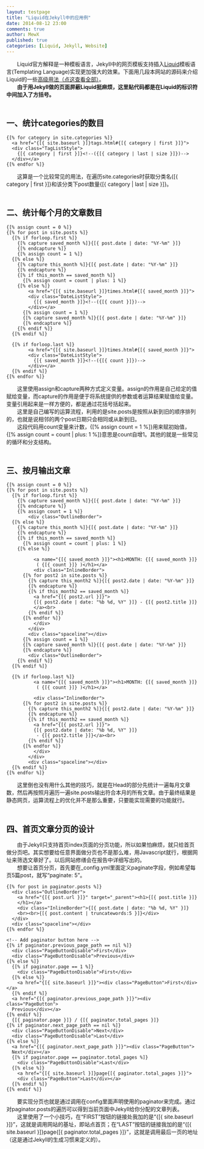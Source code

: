 ```yaml
---
layout: testpage
title: "Liquid在Jekyll中的应用例"
date: 2014-08-12 23:00
comments: true
author: MewX
published: true
categories: [Liquid, Jekyll, Website]
---
```


　　Liquid官方解释是一种模板语言，Jekyll中的网页模板支持插入[Liquid](http://docs.shopify.com/themes/liquid-documentation/basics/)模板语言(Templating Language)实现更加强大的效果。下面用几段本网站的源码来介绍Liquid的一些[高级用法（点这查看全部）](https://github.com/Shopify/liquid/wiki/Liquid-for-Designers)。  
　　**由于用Jekyll做的页面屏蔽Liquid挺麻烦，这里贴代码都是在Liquid的标识符中间加入了方括号。**  
　　  

## 一、统计categories的数目  

<?prettify lang=html?>
    {[% for category in site.categories %]}
      <a href="{[{ site.baseurl }]}tags.html#{[{ category | first }]}">
      <div class="TagListStyle">
        {[{ category | first }]}<!--({[{ category | last | size }]})-->
      </div></a>
    {[% endfor %]}

　　这算是一个比较常见的用法，在遍历site.categories时获取分类名{[{ category | first }]}和该分类下post数量{[{ category | last | size }]}。  
　　  

## 二、统计每个月的文章数目  

<?prettify lang=html?>
    {[% assign count = 0 %]}
    {[% for post in site.posts %]}
      {[% if forloop.first %]}
        {[% capture saved_month %]}{[{ post.date | date: "%Y-%m" }]}
        {[% endcapture %]}
        {[% assign count = 1 %]}
      {[% else %]}
        {[% capture this_month %]}{[{ post.date | date: "%Y-%m" }]}
        {[% endcapture %]}
        {[% if this_month == saved_month %]}
          {[% assign count = count | plus: 1 %]}
        {[% else %]}
            <a href="{[{ site.baseurl }]}times.html#{[{ saved_month }]}">
            <div class="DateListStyle">
              {[{ saved_month }]}<!--({[{ count }]})-->
            </div></a>
          {[% assign count = 1 %]}
          {[% capture saved_month %]}{[{ post.date | date: "%Y-%m" }]}
          {[% endcapture %]}
        {[% endif %]}
      {[% endif %]}
      
      {[% if forloop.last %]}
            <a href="{[{ site.baseurl }]}times.html#{[{ saved_month }]}">
            <div class="DateListStyle">
              {[{ saved_month }]}<!--({[{ count }]})-->
            </div></a>
      {[% endif %]}
    {[% endfor %]}

　　这里使用assign和capture两种方式定义变量。assign的作用是自己给定的值赋给变量，而capture的作用是便于将系统提供的参数或者运算结果赋值给变量。变量引用起来是一样方便的，都是通过花括号括起来。  
　　这里是自己编写的运算流程，利用的是site.posts是按照从新到旧的顺序排列的，也就是说相邻的两个post日期只会相同或从新到旧。  
　　这段代码用count变量来计数，{[% assign count = 1 %]}用来赋初始值，{[% assign count = count | plus: 1 %]}意思是count自增1。其他的就是一些常见的循环和分支结构。  
　　  

## 三、按月输出文章  

<?prettify lang=html?>
    {[% assign count = 0 %]}
    {[% for post in site.posts %]}
      {[% if forloop.first %]}
        {[% capture saved_month %]}{[{ post.date | date: "%Y-%m" }]}
        {[% endcapture %]}
        {[% assign count = 1 %]}
            <div class="OutlineBorder">
      {[% else %]}
        {[% capture this_month %]}{[{ post.date | date: "%Y-%m" }]}
        {[% endcapture %]}
        {[% if this_month == saved_month %]}
          {[% assign count = count | plus: 1 %]}
        {[% else %]}
            
              <a name="{[{ saved_month }]}"><h1>MONTH: {[{ saved_month }]}
               ( {[{ count }]} )</h1></a>
              <div class="InlineBorder">
          {[% for post2 in site.posts %]}
            {[% capture this_month2 %]}{[{ post2.date | date: "%Y-%m" }]}
            {[% endcapture %]}
            {[% if this_month2 == saved_month %]}
              <a href="{[{ post2.url }]}">
              {[{ post2.date | date: "%b %d, %Y" }]} - {[{ post2.title }]}
              </a><br>
            {[% endif %]}
          {[% endfor %]}
              </div>
            </div>
            <div class="spaceline"></div>
          {[% assign count = 1 %]}
          {[% capture saved_month %]}{[{ post.date | date: "%Y-%m" }]}
          {[% endcapture %]}
            <div class="OutlineBorder">
        {[% endif %]}
      {[% endif %]}
      
      {[% if forloop.last %]}
              <a name="{[{ saved_month }]}"><h1>MONTH: {[{ saved_month }]}
               ( {[{ count }]} )</h1></a>
            
              <div class="InlineBorder">
          {[% for post2 in site.posts %]}
            {[% capture this_month2 %]}{[{ post2.date | date: "%Y-%m" }]}
            {[% endcapture %]}
            {[% if this_month2 == saved_month %]}
              <a href="{[{ post2.url }]}">
              {[{ post2.date | date: "%b %d, %Y" }]}
               - {[{ post2.title }]}</a><br>
            {[% endif %]}
          {[% endfor %]}
              </div>
            </div>
            <div class="spaceline"></div>
      {[% endif %]}
    {[% endfor %]}

　　这里倒也没有用什么其他的技巧，就是在Head的部分先统计一遍每月文章数，然后再按照月遍历一遍site.posts输出符合本月的所有文章。由于最终结果是静态网页，运算流程上的优化并不是那么重要，只要能实现需要的功能就行。  
　　  

## 四、首页文章分页的设计  

　　由于Jekyll只支持首页index页面的分页功能，所以如果怕麻烦，就只给首页做分页吧。其实想要给任意界面做分页也不是那么难，用Javascript就行，根据网址来筛选文章好了。以后网站修缮会在报告中详细写出的。  
　　想要让首页分页，首先要在_config.yml里面定义paginate字段，例如希望每页5篇post，就写“paginate: 5”。  

<?prettify lang=html?>
    {[% for post in paginator.posts %]}
      <div class="OutlineBorder">
        <a href="{[{ post.url }]}" target="_parent"><h1>{[{ post.title }]}
        </h1></a>
        <div class="InlineBorder">{[{ post.date | date: "%b %d, %Y" }]}
        <br><br>{[{ post.content | truncatewords:5 }]}</div>
      </div>
      <div class="spaceline"></div>
    {[% endfor %]}
          
    <!-- Add paginator button here -->
    {[% if paginator.previous_page_path == nil %]}
      <div class="PageButtonDisable">First</div>
      <div class="PageButtonDisable">Previous</div>
    {[% else %]}
      {[% if paginator.page == 1 %]}
        <div class="PageButtonDisable">First</div>
      {[% else %]}
        <a href="{[{ site.baseurl }]}"><div class="PageButton">First</div></a>
      {[% endif %]}
      <a href="{[{ paginator.previous_page_path }]}"><div class="PageButton">
      Previous</div></a>
    {[% endif %]}
      {[{ paginator.page }]} / {[{ paginator.total_pages }]}
    {[% if paginator.next_page_path == nil %]}
      <div class="PageButtonDisable">Next</div>
      <div class="PageButtonDisable">Last</div>
    {[% else %]}
      <a href="{[{ paginator.next_page_path }]}"><div class="PageButton">
      Next</div></a>
      {[% if paginator.page == paginator.total_pages %]}
        <div class="PageButtonDisable">Last</div>
      {[% else %]}
        <a href="{[{ site.baseurl }]}page{[{ paginator.total_pages }]}">
        <div class="PageButton">Last</div></a>
      {[% endif %]}
    {[% endif %]}

　　要实现分页也就是通过调用在config里面声明使用的paginator来完成。通过对paginator.posts的遍历可以得到当前页面中Jekyll给你分配的文章列表。  
　　这里使用了一个小技巧，在“FIRST”按钮的链接处我加的是“{[{ site.baseurl }]}”，这就是调用网站的基址，即站点首页；在“LAST”按钮的链接我加的是“{[{ site.baseurl }]}page{[{ paginator.total_pages }]}”，这就是调用最后一页的地址（这是通过Jekyll的生成习惯来定义的）。  
